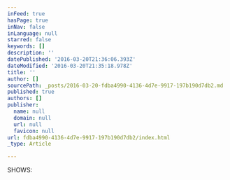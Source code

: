 ```yaml
---
inFeed: true
hasPage: true
inNav: false
inLanguage: null
starred: false
keywords: []
description: ''
datePublished: '2016-03-20T21:36:06.393Z'
dateModified: '2016-03-20T21:35:18.978Z'
title: ''
author: []
sourcePath: _posts/2016-03-20-fdba4990-4136-4d7e-9917-197b190d7db2.md
published: true
authors: []
publisher:
  name: null
  domain: null
  url: null
  favicon: null
url: fdba4990-4136-4d7e-9917-197b190d7db2/index.html
_type: Article

---
```

SHOWS: